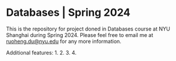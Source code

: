 # Databases | Spring 2024
This is the repository for project doned in Databases course at NYU Shanghai during Spring 2024. Please feel free to email me at ruoheng.du@nyu.edu for any more information.

Additional features:
1.
2.
3.
4.
